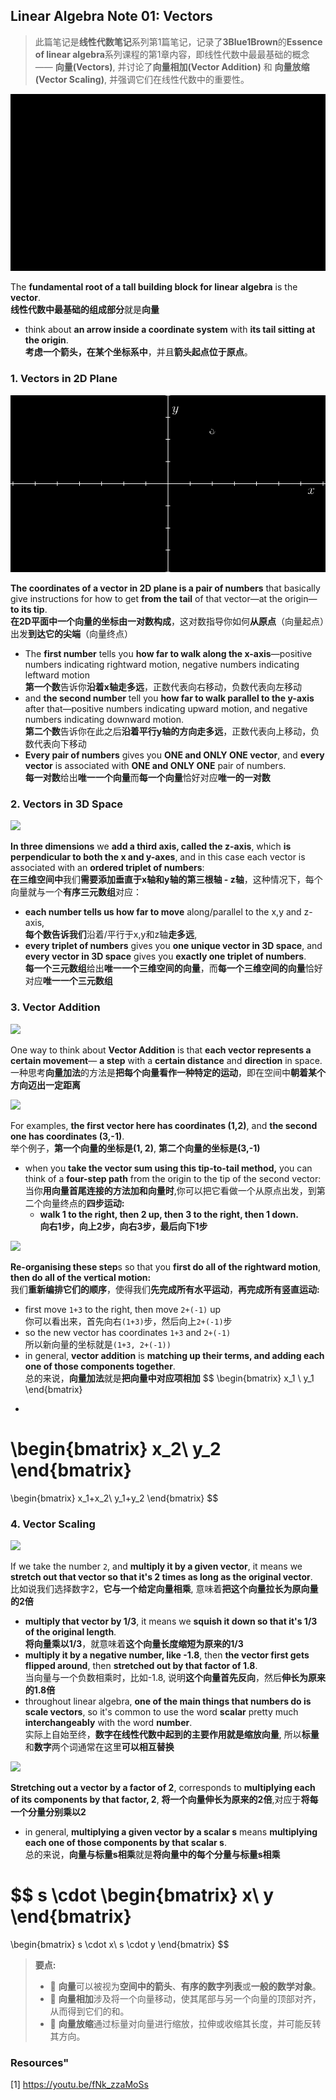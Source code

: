 ## Linear Algebra Note 01: Vectors
> 此篇笔记是**线性代数笔记**系列第1篇笔记，记录了**3Blue1Brown**的**Essence of linear algebra**系列课程的第1章内容，即线性代数中最最基础的概念 —— **向量(Vectors)**, 并讨论了**向量相加(Vector Addition)** 和 **向量放缩(Vector Scaling)**, 并强调它们在线性代数中的重要性。

![](https://github.com/yiyangd/Linear-Algebra-Notes/blob/main/Linear-Algebra-Note-01-Vectors/gif/LA0100.gif)


The **fundamental root of a tall building block for linear algebra** is the **vector**.   
**线性代数中最基础的组成部分**就是**向量**
- think about **an arrow inside a coordinate system** with **its tail sitting at the origin**.  
**考虑一个箭头，在某个坐标系中**，并且**箭头起点位于原点**。
### 1. Vectors in 2D Plane


![](https://github.com/yiyangd/Linear-Algebra-Notes/blob/main/Linear-Algebra-Note-01-Vectors/gif/LA0101.gif)

**The coordinates  of a vector in 2D plane is a pair of numbers** that basically give instructions for how to get **from the tail** of that vector—at the origin—**to its tip**.  
**在2D平面中一个向量的坐标由一对数构成**，这对数指导你如何**从原点**（向量起点）出发**到达它的尖端**（向量终点）
- The **first number** tells you **how far to walk along the x-axis**—positive numbers indicating rightward motion, negative numbers indicating leftward motion  
**第一个数**告诉你**沿着x轴走多远**，正数代表向右移动，负数代表向左移动
- and **the second number** tell you **how far to walk parallel to the y-axis** after that—positive numbers indicating upward motion, and negative numbers indicating downward motion.  
**第二个数**告诉你在此之后**沿着平行y轴的方向走多远**，正数代表向上移动，负数代表向下移动
- **Every pair of numbers** gives you **ONE and ONLY ONE vector**, and **every vector** is associated with **ONE and ONLY ONE** pair of numbers.  
**每一对数**给出**唯一一个向量**而**每一个向量**恰好对应**唯一的一对数**
### 2. Vectors in 3D Space
![](https://files.mdnice.com/user/1474/1456d43d-fe15-4110-8aff-8f554fa0d5af.gif)

**In three dimensions** we **add a third axis, called the z-axis**, which **is perpendicular to both the x and y-axes**, and in this case each vector is associated with an **ordered triplet of numbers**:     
**在三维空间中**我们**需要添加垂直于x轴和y轴的第三根轴 - z轴**，这种情况下，每个向量就与一个**有序三元数组**对应：
- **each number tells us how far to move** along/parallel to the x,y and z-axis,     
**每个数告诉我们**沿着/平行于x,y和z轴**走多远**,
- **every triplet of numbers** gives you **one unique vector in 3D space**, and **every vector in 3D space** gives you **exactly one triplet of numbers**.    
**每一个三元数组**给出**唯一一个三维空间的向量**，而**每一个三维空间的向量**恰好对应**唯一一个三元数组**

### 3. Vector Addition
![](https://files.mdnice.com/user/1474/e8df330b-f5be-41e3-b8a7-e4e133e10de3.gif)

One way to think about **Vector Addition** is that **each vector represents a certain movement**— **a step** with a **certain distance** and **direction** in space.
一种思考**向量加法**的方法是**把每个向量看作一种特定的运动**，即在空间中**朝着某个方向迈出一定距离**

![](https://files.mdnice.com/user/1474/77a30ebf-da69-4aef-bb6d-46612cabe71d.gif)

For examples, **the first vector here has coordinates (1,2)**, and **the second one has coordinates (3,-1)**.  
举个例子，**第一个向量的坐标是(1, 2)**, **第二个向量的坐标是(3,-1)**
- when you **take the vector sum using this tip-to-tail method,** you can think of a **four-step path** from the origin to the tip of the second vector:   
当你**用向量首尾连接的方法加和向量时**,你可以把它看做一个从原点出发，到第二个向量终点的**四步运动:**
  - **walk 1 to the right, then 2 up, then 3 to the right, then 1 down.**  
**向右1步，向上2步，向右3步，最后向下1步**

![](https://files.mdnice.com/user/1474/fd783c3c-fa73-4b1b-b6dd-7338c3e5f712.gif)

**Re-organising these step**s so that you **first do all of the rightward motion**, **then do all of the vertical motion:**  
我们**重新编排它们的顺序**，使得我们**先完成所有水平运动**，**再完成所有竖直运动:**
- first move `1+3` to the right, then move `2+(-1)` up   
你可以看出来，首先向右`(1+3)`步，然后向上`2+(-1)`步
- so the new vector has coordinates `1+3` and `2+(-1)`   
所以新向量的坐标就是`(1+3, 2+(-1))`
- in general, **vector addition** is **matching up their terms, and adding each one of those components together**.  
总的来说，**向量加法**就是**把向量中对应项相加**
$$
\begin{bmatrix}
x_1 \\
y_1 
\end{bmatrix}
+
\begin{bmatrix}
x_2\\
y_2
\end{bmatrix}
= 
\begin{bmatrix}
x_1+x_2\\
y_1+y_2
\end{bmatrix}
$$

### 4. Vector Scaling
![](https://files.mdnice.com/user/1474/c025ed70-e22c-4a13-bcf0-8c5b38349951.gif)

If we take the number `2`, and **multiply it by a given vector**, it means we **stretch out that vector so that it's 2 times as long as the original vector**.  
比如说我们选择数字2，**它与一个给定向量相乘**, 意味着**把这个向量拉长为原向量的2倍**
- **multiply that vector by 1/3**, it means we **squish it down so that it's 1/3 of the original length**.    
**将向量乘以1/3**，就意味着**这个向量长度缩短为原来的1/3**
- **multiply it by a negative number, like -1.8**, then **the vector first gets flipped around**, then **stretched out by that factor of 1.8**.  
当向量与一个负数相乘时，比如-1.8, 说明**这个向量首先反向**，然后**伸长为原来的1.8倍**
- throughout linear algebra, **one of the main things that numbers do is scale vectors**, so it's common to use the word **scalar** pretty much **interchangeably** with the word **number**.  
实际上自始至终，**数字在线性代数中起到的主要作用就是缩放向量**, 所以**标量**和**数字**两个词通常在这里**可以相互替换**

![](https://files.mdnice.com/user/1474/a6972bd2-3580-4306-a3af-d37a07745a4a.gif)

**Stretching out a vector by a factor of 2**, corresponds to **multiplying each of its components by that factor, 2**, 
**将一个向量伸长为原来的2倍**,对应于**将每一个分量分别乘以2**
- in general, **multiplying a given vector by a scalar s** means **multiplying each one of those components by that scalar s**.     
总的来说，**向量与标量s相乘**就是**将向量中的每个分量与标量s相乘**

$$
s
\cdot
\begin{bmatrix}
x\\
y
\end{bmatrix}
= 
\begin{bmatrix}
s \cdot x\\
s \cdot y
\end{bmatrix}
$$
> **要点:**
> - 🎯 **向量**可以被视为**空间中的箭头**、**有序的数字列表**或**一般的数学对象**。
> - 🎯 **向量相加**涉及将一个向量移动，使其尾部与另一个向量的顶部对齐，从而得到它们的和。
> - 🎯 **向量放缩**通过标量对向量进行缩放，拉伸或收缩其长度，并可能反转其方向。


### Resources"
[1] https://youtu.be/fNk_zzaMoSs
